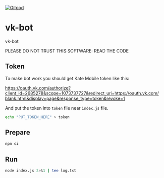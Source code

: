 [![Gitpod](https://img.shields.io/badge/Gitpod-ready--to--code-blue?logo=gitpod)](https://gitpod.io/#https://github.com/konard/vk-bot)

# vk-bot
vk-bot

PLEASE DO NOT TRUST THIS SOFTWARE: READ THE CODE

## Token

To make bot work you should get Kate Mobile token like this:

https://oauth.vk.com/authorize?client_id=2685278&scope=1073737727&redirect_uri=https://oauth.vk.com/blank.html&display=page&response_type=token&revoke=1

And put the token into `token` file near `index.js` file.

```bash
echo "PUT_TOKEN_HERE" > token
```

## Prepare

```bash
npm ci
```

## Run

```bash
node index.js 2>&1 | tee log.txt
```